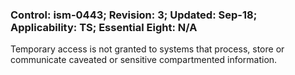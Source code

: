 ### Control: ism-0443; Revision: 3; Updated: Sep-18; Applicability: TS; Essential Eight: N/A
<p>Temporary access is not granted to systems that process, store or communicate caveated or sensitive compartmented information.</p>